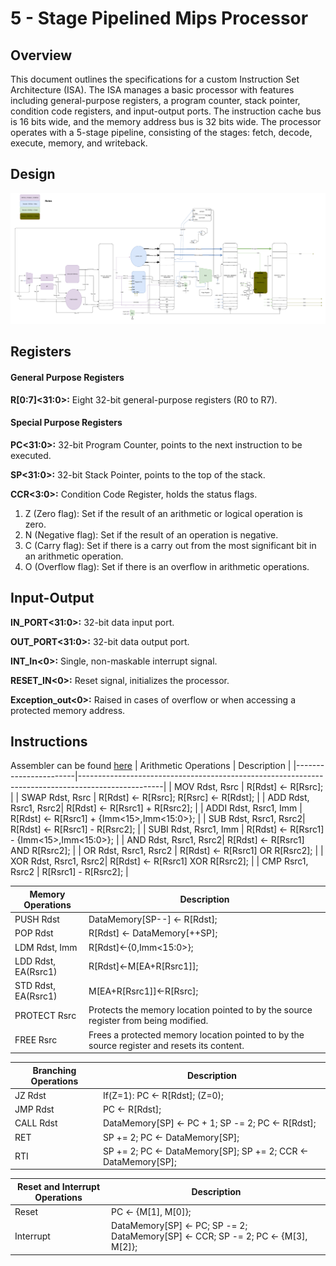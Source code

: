 # 5 - Stage Pipelined Mips Processor
## Overview
This document outlines the specifications for a custom Instruction Set Architecture (ISA). The ISA manages a basic processor with features including general-purpose registers, a program counter, stack pointer, condition code registers, and input-output ports. The instruction cache bus is 16 bits wide, and the memory address bus is 32 bits wide. The processor operates with a 5-stage pipeline, consisting of the stages: fetch, decode, execute, memory, and writeback.

## Design
![alt text](image.png)

## Registers
#### General Purpose Registers
**R[0:7]<31:0>:** Eight 32-bit general-purpose registers (R0 to R7).
#### Special Purpose Registers
**PC<31:0>:** 32-bit Program Counter, points to the next instruction to be executed.

**SP<31:0>:** 32-bit Stack Pointer, points to the top of the stack.

**CCR<3:0>:** Condition Code Register, holds the status flags.
 1. Z (Zero flag): Set if the result of an arithmetic or logical operation is zero.
 2. N (Negative flag): Set if the result of an operation is negative.
 3. C (Carry flag): Set if there is a carry out from the most significant bit in an arithmetic operation.
 4. O (Overflow flag): Set if there is an overflow in arithmetic operations.
## Input-Output
**IN_PORT<31:0>:** 32-bit data input port.

**OUT_PORT<31:0>:** 32-bit data output port.

**INT_In<0>:** Single, non-maskable interrupt signal.

**RESET_IN<0>:** Reset signal, initializes the processor.

**Exception_out<0>:** Raised in cases of overflow or when accessing a protected memory address.
## Instructions

Assembler can be found [here](./src/Assembler.c)
| Arithmetic Operations | Description                                                                                       |
|-----------------------|---------------------------------------------------------------------------------------------------|
| MOV Rdst, Rsrc        | R[Rdst] ← R[Rsrc];                                                                               |
| SWAP Rdst, Rsrc       | R[Rdst] ← R[Rsrc]; R[Rsrc] ← R[Rdst];                                                            |
| ADD Rdst, Rsrc1, Rsrc2| R[Rdst] ← R[Rsrc1] + R[Rsrc2];                                                                  |
| ADDI Rdst, Rsrc1, Imm | R[Rdst] ← R[Rsrc1] + {Imm<15>,Imm<15:0>};                                                      |
| SUB Rdst, Rsrc1, Rsrc2| R[Rdst] ← R[Rsrc1] - R[Rsrc2];                                                                 |
| SUBI Rdst, Rsrc1, Imm | R[Rdst] ← R[Rsrc1] - {Imm<15>,Imm<15:0>};                                                      |
| AND Rdst, Rsrc1, Rsrc2| R[Rdst] ← R[Rsrc1] AND R[Rsrc2];                                                               |
| OR Rdst, Rsrc1, Rsrc2 | R[Rdst] ← R[Rsrc1] OR R[Rsrc2];                                                                |
| XOR Rdst, Rsrc1, Rsrc2| R[Rdst] ← R[Rsrc1] XOR R[Rsrc2];                                                              |
| CMP Rsrc1, Rsrc2      | R[Rsrc1] - R[Rsrc2];                                                                            |

| Memory Operations      | Description                                                                                     |
|------------------------|-------------------------------------------------------------------------------------------------|
| PUSH Rdst              | DataMemory[SP--] ← R[Rdst];                                                                    |
| POP Rdst               | R[Rdst] ← DataMemory[++SP];                                                                   |
| LDM Rdst, Imm          | R[Rdst]←{0,Imm<15:0>};                                                                        |
| LDD Rdst, EA(Rsrc1)    | R[Rdst]←M[EA+R[Rsrc1]];                                                                       |
| STD Rdst, EA(Rsrc1)    | M[EA+R[Rsrc1]]←R[Rsrc];                                                                       |
| PROTECT Rsrc           | Protects the memory location pointed to by the source register from being modified.            |
| FREE Rsrc              | Frees a protected memory location pointed to by the source register and resets its content.     |

| Branching Operations    | Description                                                                                   |
|-------------------------|-----------------------------------------------------------------------------------------------|
| JZ Rdst                | If(Z=1): PC ← R[Rdst]; (Z=0);                                                                |
| JMP Rdst               | PC ← R[Rdst];                                                                                |
| CALL Rdst              | DataMemory[SP] ← PC + 1; SP -= 2; PC ← R[Rdst];                                              |
| RET                    | SP += 2; PC ← DataMemory[SP];                                                                |
| RTI                    | SP += 2; PC ← DataMemory[SP]; SP += 2; CCR ← DataMemory[SP];                                  |

| Reset and Interrupt Operations | Description                                                                |
|-------------------------------|----------------------------------------------------------------------------|
| Reset                         | PC ← {M[1], M[0]};                                                        |
| Interrupt                     | DataMemory[SP] ← PC; SP -= 2; DataMemory[SP] ← CCR; SP -= 2; PC ← {M[3], M[2]}; |
